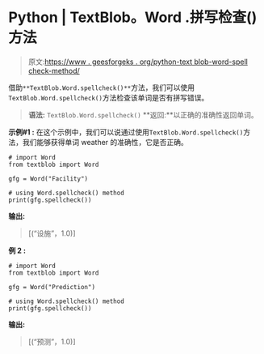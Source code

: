 # Python | TextBlob。Word .拼写检查()方法

> 原文:[https://www . geesforgeks . org/python-text blob-word-spell check-method/](https://www.geeksforgeeks.org/python-textblob-word-spellcheck-method/)

借助`**TextBlob.Word.spellcheck()**`方法，我们可以使用`TextBlob.Word.spellcheck()`方法检查该单词是否有拼写错误。

> **语法:** `TextBlob.Word.spellcheck()`
> **返回:**以正确的准确性返回单词。

**示例#1 :**
在这个示例中，我们可以说通过使用`TextBlob.Word.spellcheck()`方法，我们能够获得单词 weather 的准确性，它是否正确。

```
# import Word
from textblob import Word

gfg = Word("Facility")

# using Word.spellcheck() method
print(gfg.spellcheck())
```

**输出:**

> [(“设施”，1.0)]

**例 2 :**

```
# import Word
from textblob import Word

gfg = Word("Prediction")

# using Word.spellcheck() method
print(gfg.spellcheck())
```

**输出:**

> [(“预测”，1.0)]